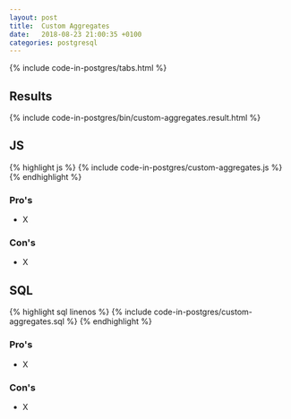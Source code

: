 ```yaml
---
layout: post
title:  Custom Aggregates
date:   2018-08-23 21:00:35 +0100
categories: postgresql
---
```


{% include code-in-postgres/tabs.html %}

## Results

{% include code-in-postgres/bin/custom-aggregates.result.html %}

## JS

{% highlight js %}
{% include code-in-postgres/custom-aggregates.js %}
{% endhighlight %}

### Pro's

 * X

### Con's

 * X

## SQL

{% highlight sql linenos %}
{% include code-in-postgres/custom-aggregates.sql %}
{% endhighlight %}

### Pro's

 * X

### Con's

 * X

<script>
(function() {
    {% include jekyll-create-sections-from-headers.js %}
    {% include code-in-postgres/create-sections-to-support.js %}
}())
</script>
<style>
    {% include code-in-postgres/compare.css %}
</style>
